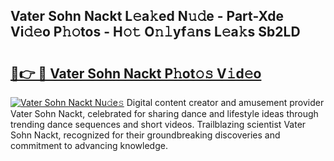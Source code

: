 ## Vater Sohn Nackt L𝚎a𝚔ed N𝚞𝚍e - Part-Xde Vi𝚍𝚎o P𝚑𝚘tos - H𝚘𝚝 O𝚗𝚕yf𝚊ns L𝚎a𝚔s Sb2LD

# <h2><a href="http://kfcqfwx.oniu.top/?m=Vater+Sohn+Nackt">🔗👉 🔴 Vater Sohn Nackt P𝚑ot𝚘𝚜 V𝚒d𝚎o</a></h2>

[![Vater Sohn Nackt Nu𝚍e𝚜](https://i.imgur.com/0qMVB7G.gif)](http://kfcqfwx.oniu.top/?m=Vater+Sohn+Nackt)
Digital content creator and amusement provider Vater Sohn Nackt, celebrated for sharing dance and lifestyle ideas through trending dance sequences and short videos. Trailblazing scientist Vater Sohn Nackt, recognized for their groundbreaking discoveries and commitment to advancing knowledge.  
